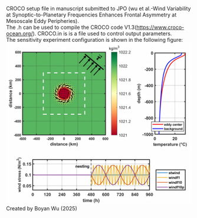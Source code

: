 CROCO setup file in manuscript submitted to JPO (wu et al.-Wind Variability at Synoptic-to-Planetary Frequencies Enhances Frontal Asymmetry at Mesoscale Eddy Peripheries).  
The .h can be used to compile the CROCO code V1.3(https://www.croco-ocean.org/). CROCO.in is  is a file used to control output parameters.  
The sensitivity experiment configuration is shown in the following figure:
![image](https://github.com/xiaooblack/IdealEddyWithVaryWindCROCO/blob/main/figure_ini.png)
Created by Boyan Wu (2025)
